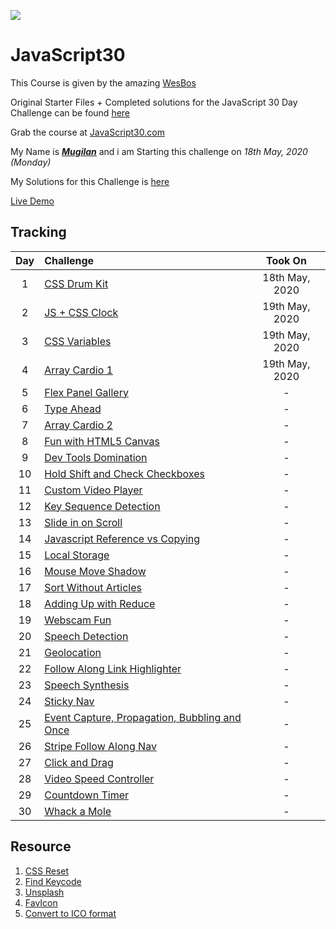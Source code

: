 ![](https://javascript30.com/images/JS3-social-share.png)

# JavaScript30

This Course is given by the amazing [WesBos](https://github.com/wesbos 'Github Profile')

Original Starter Files + Completed solutions for the JavaScript 30 Day Challenge can be found [here](https://github.com/wesbos/JavaScript30 'Github Repo')

Grab the course at [JavaScript30.com](https://JavaScript30.com)

My Name is **_[Mugilan](https://github.com/Mugilan-Codes 'My Github Profile')_** and i am Starting this challenge on _18th May, 2020 (Monday)_

My Solutions for this Challenge is [here](https://github.com/Mugilan-Codes/javascript-30 "Mugilan's JS30 repo")

[Live Demo](https://mugilan-codes.github.io/javascript-30/)

## Tracking

| Day | Challenge                                           |    Took On     |
| :-: | :-------------------------------------------------- | :------------: |
|  1  | [CSS Drum Kit][1]                                   | 18th May, 2020 |
|  2  | [JS + CSS Clock][2]                                 | 19th May, 2020 |
|  3  | [CSS Variables][3]                                  | 19th May, 2020 |
|  4  | [Array Cardio 1][4]                                 | 19th May, 2020 |
|  5  | [Flex Panel Gallery][5]                             |       -        |
|  6  | [Type Ahead][6]                                     |       -        |
|  7  | [Array Cardio 2][7]                                 |       -        |
|  8  | [Fun with HTML5 Canvas][8]                          |       -        |
|  9  | [Dev Tools Domination][9]                           |       -        |
| 10  | [Hold Shift and Check Checkboxes][10]               |       -        |
| 11  | [Custom Video Player][11]                           |       -        |
| 12  | [Key Sequence Detection][12]                        |       -        |
| 13  | [Slide in on Scroll][13]                            |       -        |
| 14  | [Javascript Reference vs Copying][14]               |       -        |
| 15  | [Local Storage][15]                                 |       -        |
| 16  | [Mouse Move Shadow][16]                             |       -        |
| 17  | [Sort Without Articles][17]                         |       -        |
| 18  | [Adding Up with Reduce][18]                         |       -        |
| 19  | [Webscam Fun][19]                                   |       -        |
| 20  | [Speech Detection][20]                              |       -        |
| 21  | [Geolocation][21]                                   |       -        |
| 22  | [Follow Along Link Highlighter][22]                 |       -        |
| 23  | [Speech Synthesis][23]                              |       -        |
| 24  | [Sticky Nav][24]                                    |       -        |
| 25  | [Event Capture, Propagation, Bubbling and Once][25] |       -        |
| 26  | [Stripe Follow Along Nav][26]                       |       -        |
| 27  | [Click and Drag][27]                                |       -        |
| 28  | [Video Speed Controller][28]                        |       -        |
| 29  | [Countdown Timer][29]                               |       -        |
| 30  | [Whack a Mole][30]                                  |       -        |

[1]: exercises/01-js-drum-kit/README.md 'README'
[2]: exercises/02-js-css-clock/README.md 'README'
[3]: exercises/03-css-variables/README.md 'README'
[4]: exercises/04-array-cardio-day-1/README.md 'README'
[5]: ''
[6]: 'README'
[7]: 'README'
[8]: 'README'
[9]: 'README'
[10]: 'README'
[11]: 'README'
[12]: 'README'
[13]: 'README'
[14]: 'README'
[15]: 'README'
[16]: 'README'
[17]: 'README'
[18]: 'README'
[19]: 'README'
[20]: 'README'
[21]: 'README'
[22]: 'README'
[23]: 'README'
[24]: 'README'
[25]: 'README'
[26]: 'README'
[27]: 'README'
[28]: 'README'
[29]: 'README'
[30]: 'README'

## Resource

1. [CSS Reset](https://alligator.io/css/minimal-css-reset/)
1. [Find Keycode](http://keycode.info/)
1. [Unsplash](https://unsplash.com/)
1. [FavIcon](https://www.flaticon.com/)
1. [Convert to ICO format](https://www.favicon.cc/)

